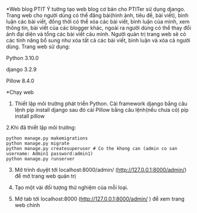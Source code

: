 *Web blog PTIT
Ý tưởng tạo web blog cơ bản cho PTITer sử dụng django. Trang web cho người dùng có thể đăng bài(hình ảnh, tiêu đề, bài viết), bình luận các bài viết, đồng thời có thể xóa các bài viết, bình luận của mình, xem thông tin, bài viết của các blogger khác, ngoài ra người dùng có thể thay đổi ảnh đại diện và tổng các bài viết cảu mình. Người quản trị trang web sẽ có các tính năng bổ sung như xóa tất cả các bài viết, bình luận và xóa cả người dùng.
Trang web sử dụng:

Python 3.10.0

django 3.2.9

Pillow 8.4.0

*Chạy web
1. Thiết lập môi trường phát triển Python. Cài framework django bằng câu lệnh
    pip install django
sau đó cài Pillow bằng câu lệnh(nếu chưa có)
    pip install pillow

2.Khi đã thiết lập môi trường:


    python manage.py makemigrations
    python manage.py migrate
    python manage.py createsuperuser # Co the khong can (admin co san username: Admin1 password:admin1)
    python manage.py runserver

3. Mở trình duyệt tới localhost:8000/admin/ (http://127.0.0.1:8000/admin/) để mở trang web quản trị

4. Tạo một vài đối tượng thử nghiệm của mỗi loại.

5. Mở tab tới localhost:8000 (http://127.0.0.1:8000/admin/ ) để xem trang web chính
